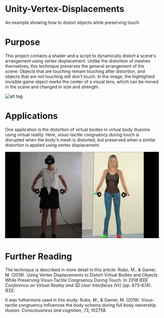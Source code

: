 # Unity-Vertex-Displacements
An example showing how to distort objects while preserving touch

# Purpose
This project contains a shader and a script to dynamically distort a scene's arrangement using vertex displacement. Unlike the distortion of meshes themselves, this technique preserves the general arrangement of the scene: Objects that are touching remain touching after distortion, and objects that are not touching still don't touch. In the image, the highlighted invisible game object marks the center of a visual lens, which can be moved in the scene and changed in size and strength. 

![alt tag](https://github.com/mariusrubo/Unity-Vertex-Displacements/blob/master/UnityVertexDisplacements.gif)

# Applications
One application is the distortion of virtual bodies in virtual body illusions using virtual reality. Here, visuo-tactile congruency during touch is disrupted when the body's mesh is distorted, but preserved when a similar distortion is applied using vertex displacement. 

![alt tag](https://github.com/mariusrubo/Unity-Vertex-Displacements/blob/master/BodyIllusionVR.gif)

# Further Reading
The technique is described in more detail in this article: 
Rubo, M., & Gamer, M. (2018). Using Vertex Displacements to Distort Virtual Bodies and Objects While Preserving Visuo-Tactile Congruency During Touch. In *2018 IEEE Conference on Virtual Reality and 3D User Interfaces (Vr)* (pp. 673-674). IEEE.

It was futhermore used in this study: 
Rubo, M., & Gamer, M. (2019). Visuo-tactile congruency influences the body schema during full body ownership illusion. *Consciousness and cognition, 73,* 102758.
